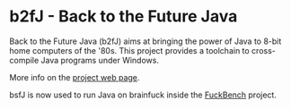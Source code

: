 # b2fJ - Back to the Future Java
Back to the Future Java (b2fJ) aims at bringing the power of Java to 8-bit home computers of the '80s. This project provides a toolchain to cross-compile Java programs under Windows.

More info on the [project web page](https://mzattera.github.io/b2fJ/).

bsfJ is now used to run Java on brainfuck inside the [FuckBench](https://github.com/mzattera/FuckBench) project.
